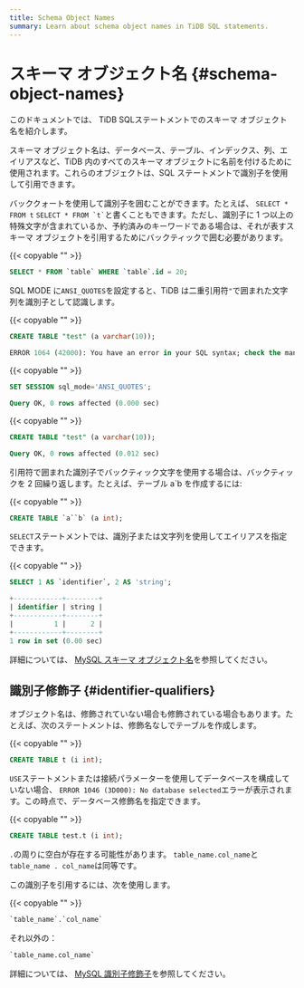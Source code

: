 ```yaml
---
title: Schema Object Names
summary: Learn about schema object names in TiDB SQL statements.
---
```


# スキーマ オブジェクト名 {#schema-object-names}

<!-- markdownlint-disable MD038 -->

このドキュメントでは、 TiDB SQLステートメントでのスキーマ オブジェクト名を紹介します。

スキーマ オブジェクト名は、データベース、テーブル、インデックス、列、エイリアスなど、TiDB 内のすべてのスキーマ オブジェクトに名前を付けるために使用されます。これらのオブジェクトは、SQL ステートメントで識別子を使用して引用できます。

バッククォートを使用して識別子を囲むことができます。たとえば、 `SELECT * FROM t` `` SELECT * FROM `t` ``と書くこともできます。ただし、識別子に 1 つ以上の特殊文字が含まれているか、予約済みのキーワードである場合は、それが表すスキーマ オブジェクトを引用するためにバックティックで囲む必要があります。

{{< copyable "" >}}

```sql
SELECT * FROM `table` WHERE `table`.id = 20;
```

SQL MODE に`ANSI_QUOTES`を設定すると、TiDB は二重引用符`"`で囲まれた文字列を識別子として認識します。

{{< copyable "" >}}

```sql
CREATE TABLE "test" (a varchar(10));
```

```sql
ERROR 1064 (42000): You have an error in your SQL syntax; check the manual that corresponds to your TiDB version for the right syntax to use line 1 column 19 near ""test" (a varchar(10))" 
```

{{< copyable "" >}}

```sql
SET SESSION sql_mode='ANSI_QUOTES';
```

```sql
Query OK, 0 rows affected (0.000 sec)
```

{{< copyable "" >}}

```sql
CREATE TABLE "test" (a varchar(10));
```

```sql
Query OK, 0 rows affected (0.012 sec)
```

引用符で囲まれた識別子でバックティック文字を使用する場合は、バックティックを 2 回繰り返します。たとえば、テーブル a`b を作成するには:

{{< copyable "" >}}

```sql
CREATE TABLE `a``b` (a int);
```

`SELECT`ステートメントでは、識別子または文字列を使用してエイリアスを指定できます。

{{< copyable "" >}}

```sql
SELECT 1 AS `identifier`, 2 AS 'string';
```

```sql
+------------+--------+
| identifier | string |
+------------+--------+
|          1 |      2 |
+------------+--------+
1 row in set (0.00 sec)
```

詳細については、 [MySQL スキーマ オブジェクト名](https://dev.mysql.com/doc/refman/5.7/en/identifiers.html)を参照してください。

## 識別子修飾子 {#identifier-qualifiers}

オブジェクト名は、修飾されていない場合も修飾されている場合もあります。たとえば、次のステートメントは、修飾名なしでテーブルを作成します。

{{< copyable "" >}}

```sql
CREATE TABLE t (i int);
```

`USE`ステートメントまたは接続パラメーターを使用してデータベースを構成していない場合、 `ERROR 1046 (3D000): No database selected`エラーが表示されます。この時点で、データベース修飾名を指定できます。

{{< copyable "" >}}

```sql
CREATE TABLE test.t (i int);
```

`.`の周りに空白が存在する可能性があります。 `table_name.col_name`と`table_name . col_name`は同等です。

この識別子を引用するには、次を使用します。

{{< copyable "" >}}

```sql
`table_name`.`col_name`
```

それ以外の：

```sql
`table_name.col_name`
```

詳細については、 [MySQL 識別子修飾子](https://dev.mysql.com/doc/refman/5.7/en/identifier-qualifiers.html)を参照してください。
